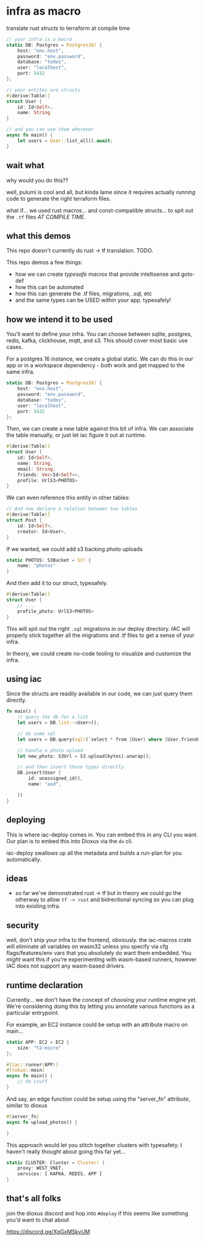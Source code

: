 # infra as macro

translate rust structs to terraform at compile time

```rust
// your infra is a macro
static DB: Postgres = Postgres16! {
    host: "env.host",
    password: "env.password",
    database: "todos",
    user: "localhost",
    port: 5432
};

// your entites are structs
#[derive(Table)]
struct User {
    id: Id<Self>,
    name: String
}

// and you can use them wherever
async fn main() {
    let users = User::list_all().await;
}
```

## wait what

why would you do this??


well, pulumi is cool and all, but kinda lame since it requires actually *running* code to generate the right terraform files.

what if... we used rust macros... and const-compatible structs... to spit out the `.tf` files *AT COMPILE TIME*.

## what this demos

This repo doesn't currently do rust -> tf translation. TODO.

This repo demos a few things:
- how we can create *typesafe macros* that provide intellisense and goto-def
- how this can be automated
- how this can generate the .tf files, migrations, .sql, etc
- and the same types can be USED within your app. typesafely!

## how we intend it to be used

You'll want to define your infra. You can choose between sqlite, postgres, redis, kafka, clickhouse, mqtt, and s3. This should cover most basic use cases.

For a postgres 16 instance, we create a global static. We can do this in our app or in a workspace dependency - both work and get mapped to the same infra.

```rust
static DB: Postgres = Postgres16! {
    host: "env.host",
    password: "env.password",
    database: "todos",
    user: "localhost",
    port: 5432
};
```


Then, we can create a new table against this bit of infra. We can associate the table manually, or just let iac figure it out at runtime.

```rust
#[derive(Table)]
struct User {
    id: Id<Self>,
    name: String,
    email: String,
    friends: Vec<Id<Self>>,
    profile: UrlS3<PHOTOS>
}
```

We can even reference this entity in other tables:
```rust
// And now declare a relation between two tables
#[derive(Table)]
struct Post {
    id: Id<Self>,
    creator: Id<User>,
}
```

If we wanted, we could add s3 backing photo uploads
```rust
static PHOTOS: S3Bucket = S3! {
    name: "photos"
}
```

And then add it to our struct, typesafely.
```rust
#[derive(Table)]
struct User {
    // ....
    profile_photo: UrlS3<PHOTOS>
}
```

This will spit out the right `.sql` migrations in our deploy directory. IAC will properly stick together all the migrations and .tf files to get a sense of your infra.

In theory, we could create no-code tooling to visualize and customize the infra.

## using iac


Since the structs are readily available in our code, we can just query them directly.

```rust
fn main() {
    // query the db for a list
    let users = DB.list::<User>();

    // do some sql
    let users = DB.query(sql!(`select * from {User} where {User.friends.len()} < 5`));

    // handle a photo upload
    let new_photo: S3Url = S3.upload(bytes).unwrap();

    // and then insert those types directly
    DB.insert(User {
        id: unassigned_id(),
        name: "asd",

    })
}
```



## deploying

This is where iac-deploy comes in. You can embed this in any CLI you want. Our plan is to embed this into Dioxus via the `dx` cli.

iac-deploy swallows up all the metadata and builds a run-plan for you automatically.


## ideas

- so far we've demonstrated rust -> tf but in theory we could go the otherway to allow `tf -> rust` and bidrectional syncing so you can plug into existing infra.


## security

well, don't ship your infra to the frontend, obviously. the iac-macros crate will eliminate all variables on wasm32 unless you specify via cfg flags/features/env vars that you absolutely do want them embedded. You *might* want this if you're experimenting with wasm-based runners, however IAC does not support any wasm-based drivers.

## runtime declaration

Currently... we don't have the concept of choosing your runtime engine yet. We're considering doing this by letting you annotate various functions as a particular entrypoint.

For example, an EC2 instance could be setup with an attribute macro on main...
```rust
static APP: EC2 = EC2 {
    size: "t2-micro"
};

#[iac::runner(APP)]
#[tokio::main]
async fn main() {
    // do stuff
}
```

And say, an edge function could be setup using the "server_fn" attribute, similar to dioxus

```rust
#[server_fn]
async fn upload_photos() {

}
```

This approach would let you stitch together clusters with typesafety. I haven't really thought about going this far yet...

```rust
static CLUSTER: Cluster = Cluster! {
    proxy: WEST_VNET,
    services: [ KAFKA, REDIS, APP ]
}
```


## that's all folks

join the dioxus discord and hop into `#deploy` if this seems like something you'd want to chat about

https://discord.gg/XgGxMSkvUM
